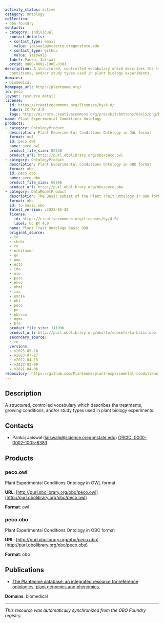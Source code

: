 ```yaml
---
activity_status: active
category: Ontology
collection:
- obo-foundry
contacts:
- category: Individual
  contact_details:
  - contact_type: email
    value: jaiswalp@science.oregonstate.edu
  - contact_type: github
    value: jaiswalp
  label: Pankaj Jaiswal
  orcid: 0000-0002-1005-8383
description: A structured, controlled vocabulary which describes the treatments, growing
  conditions, and/or study types used in plant biology experiments.
domains:
- biomedical
homepage_url: http://planteome.org/
id: peco
layout: resource_detail
license:
  id: https://creativecommons.org/licenses/by/4.0/
  label: CC BY 4.0
  logo: http://mirrors.creativecommons.org/presskit/buttons/80x15/png/by.png
name: Plant Experimental Conditions Ontology
products:
- category: OntologyProduct
  description: Plant Experimental Conditions Ontology in OWL format
  format: owl
  id: peco.owl
  name: peco.owl
  product_file_size: 82330
  product_url: http://purl.obolibrary.org/obo/peco.owl
- category: OntologyProduct
  description: Plant Experimental Conditions Ontology in OBO format
  format: obo
  id: peco.obo
  name: peco.obo
  product_file_size: 66866
  product_url: http://purl.obolibrary.org/obo/peco.obo
- category: DataModelProduct
  description: The Basic subset of the Plant Trait Ontology in OBO format
  format: obo
  id: to-basic.obo
  latest_version: v2025-05-20
  license:
    id: https://creativecommons.org/licenses/by/4.0/
    label: CC BY 4.0
  name: Plant Trait Ontology Basic OBO
  original_source:
  - to
  - chebi
  - ro
  - ncbitaxon
  - go
  - omo
  - ecto
  - ido
  - oio
  - pato
  - envo
  - ohmi
  - iao
  - omrse
  - obi
  - peco
  - po
  - uberon
  - ogms
  - bfo
  product_file_size: 111996
  product_url: http://purl.obolibrary.org/obo/to/subsets/to-basic.obo
  secondary_source:
  - to
  versions:
  - v2025-05-20
  - v2023-07-17
  - v2022-04-13
  - v2022-03-09
  - v2021-04-06
repository: https://github.com/Planteome/plant-experimental-conditions-ontology
---
```

## Description

A structured, controlled vocabulary which describes the treatments, growing conditions, and/or study types used in plant biology experiments.

## Contacts

- Pankaj Jaiswal (jaiswalp@science.oregonstate.edu) [ORCID: 0000-0002-1005-8383](https://orcid.org/0000-0002-1005-8383)

## Products

### peco.owl

Plant Experimental Conditions Ontology in OWL format

**URL**: [http://purl.obolibrary.org/obo/peco.owl](http://purl.obolibrary.org/obo/peco.owl)

**Format**: owl

### peco.obo

Plant Experimental Conditions Ontology in OBO format

**URL**: [http://purl.obolibrary.org/obo/peco.obo](http://purl.obolibrary.org/obo/peco.obo)

**Format**: obo

## Publications

- [The Planteome database: an integrated resource for reference ontologies, plant genomics and phenomics.](https://www.ncbi.nlm.nih.gov/pubmed/29186578)

**Domains**: biomedical

---

*This resource was automatically synchronized from the OBO Foundry registry.*